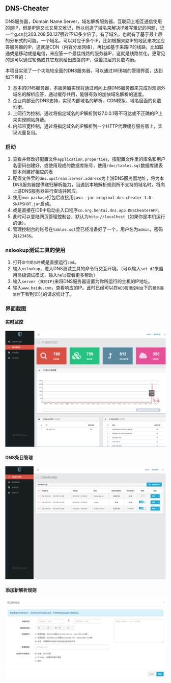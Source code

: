## DNS-Cheater
DNS服务器，Domain Name Server，域名解析服务器，互联网上相互通信使用的是IP，但是IP是又长又臭又难记，所以创造了域名来解决IP难写难记的问题，记一个g.cn比203.208.50.127强过不知多少倍了。有了域名，也就有了基于最上层的分布式的可能，一个域名，可以对应于多个IP，比如根据来路IP的地区来决定应答服务器的IP，这就是CDN（内容分发网络），再比如基于来路IP的线路，比如联通或是移动或是电信，来应答一个最佳线路的服务器IP，这就是线路优化。更常见的是可以通过轮循或其它规则给出应答的IP，做最顶层的负载均衡。

本项目实现了一个功能较全面的DNS服务器，可以通过WEB端的管理界面，达到如下目的：
1. 基本的DNS服务器，本服务器实现将通过询问上游DNS服务器来完成对规则外域名的解析应答，通过缓存共用，能够有效的加快域名解析的速度。
2. 企业内部云的DNS支持，实现内部域名的解析、CDN模拟、域名层面的负载均衡。
3. 上网行为控制，通过将指定域名的IP解析到127.0.0.1等不可达或不正确的IP上来实现网站屏蔽。
4. 内部带宽控制，通过将指定域名的IP解析到一个HTTP代理缓存服务器上，实现流量复用。

### 启动
1. 查看并修改好配置文件`application.properties`，按配置文件里的库名和用户名密码创建好，或使用现成的数据库账号，使用`/doc/tables.sql`数据库建表脚本创建好相应的表
2. 配置文件里的`dns.upstream.server.address`为上游DNS服务器地址，将为本DNS服务器提供递归解析能力，当遇到本地解析规则所不支持的域名时，将向上游DNS服务器进行查询并回应。
3. 使用`mvn package`打包后直接用`java -jar original-dns-cheater-1.0-SNAPSHOT.jar`启动。
4. 或是直接在IDE中启动主入口程序`cn.org.hentai.dns.app.DNSCheaterAPP`。
5. 此时可以登陆网页管理控制台，默认为`http://localhost`（如果你是本机运行的话）。
6. 管理控制台的账号在`tables.sql`里已经准备好了一个，用户名为`admin`，密码为`123456`。

### nslookup测试工具的使用
1. 打开`命令提示符`或是直接运行`cmd`。
2. 输入`nslookup`，进入DNS测试工具的命令行交互环境。（可以输入`set d2`来启用高级调试模式，输入`help`查看更多帮助）
3. 输入`server {我的IP}`来将DNS服务器设置为你所运行的主机的IP地址。
4. 输入`www.baidu.com`，查看响应的IP。此时已经可以在`WEB管理控制台`下的`服务器监控`下看到实时的请求统计了。

### 界面截图
#### 实时监控
<img src="./doc/dns-stat.png" />

#### DNS条目管理
<img src="./doc/dns-setting.png" />

#### 添加新解析规则
<img src="./doc/dns-create.png" />
